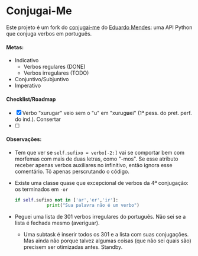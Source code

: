 # Conjugai-Me
Este projeto é um fork do [conjugai-me](https://github.com/dunossauro/conjugai-me) do [Eduardo Mendes](https://github.com/dunossauro): uma API Python que conjuga verbos em português.


#### Metas:

- Indicativo
  - Verbos regulares (DONE)
  - Verbos irregulares (TODO)
- Conjuntivo/Subjuntivo
- Imperativo

#### Checklist/Roadmap
- [x] Verbo "xurugar" veio sem o "u" em "xurug**u**ei" (1ª pess. do pret. perf. do ind.). Consertar
- [ ] 



#### Observações:
- Tem que ver se `self.sufixo = verbo[-2:]` vai se comportar bem com morfemas com mais de duas letras, como "-mos". Se esse atributo receber apenas verbos auxiliares no infinitivo, então ignora esse comentário. Tô apenas perscrutando o código.

- Existe uma classe quase que excepcional de verbos da 4ª conjugação: os terminados em `-or`

  ```python
  if self.sufixo not in ['ar','er','ir']:
              print("Sua palavra não é um verbo")
  ```

* Peguei uma lista de 301 verbos irregulares do português. Não sei se a lista é fechada mesmo (averiguar). 
  
  * Uma subtask é inserir todos os 301 e a lista com suas conjugações. Mas ainda não porque talvez algumas coisas (que não sei quais são) precisem ser otimizadas antes. Standby.





